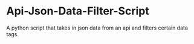 # Api-Json-Data-Filter-Script
A python script that takes in json data from an api and filters certain data tags.
